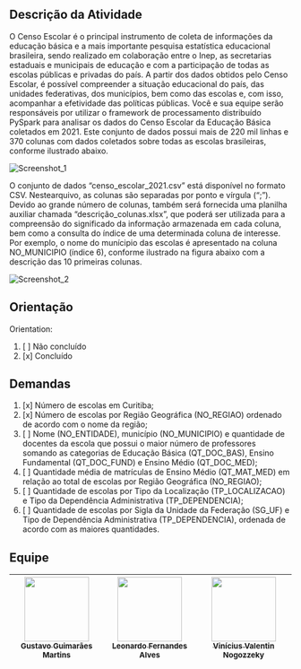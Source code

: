 ## Descrição da Atividade

O Censo Escolar é o principal instrumento de coleta de informações da educação básica e a mais importante pesquisa estatística educacional brasileira, sendo realizado em colaboração entre o Inep, as secretarias estaduais e municipais de educação e com a participação de todas as escolas públicas e privadas do país. A partir dos dados obtidos pelo Censo Escolar, é possível compreender a situação educacional do país, das unidades federativas, dos municípios, bem como das escolas e, com isso, acompanhar a efetividade das políticas públicas. Você e sua equipe serão responsáveis por utilizar o framework de processamento distribuído PySpark para analisar os dados do Censo Escolar da Educação Básica coletados em 2021. Este conjunto de dados possui mais de 220 mil linhas e 370 colunas com dados coletados sobre todas as escolas brasileiras, conforme ilustrado abaixo.

![Screenshot_1](https://user-images.githubusercontent.com/90704921/202902096-a9b3b809-579d-425b-9481-f7564a7869eb.png)

O conjunto de dados “censo_escolar_2021.csv” está disponível no formato CSV. Nestearquivo, as colunas são separadas por ponto e vírgula (“;”). Devido ao grande número de colunas, também será fornecida uma planilha auxiliar chamada “descrição_colunas.xlsx”, que poderá ser utilizada para a compreensão do significado da informação armazenada em cada coluna, bem como a consulta do índice de uma determinada coluna de interesse. Por exemplo, o nome do munícipio das escolas é apresentado na coluna NO_MUNICIPIO (índice 6), conforme ilustrado na figura abaixo com a descrição das 10 primeiras colunas.

![Screenshot_2](https://user-images.githubusercontent.com/90704921/202902119-06e00b28-bc88-4444-a36e-526aadc66971.png)

## Orientação

Orientation: 
1. [ ] Não concluído
2. [x] Concluído

## Demandas

1. [x] Número de escolas em Curitiba;
2. [x] Número de escolas por Região Geográfica (NO_REGIAO) ordenado de acordo com o nome da região;
3. [ ] Nome (NO_ENTIDADE), município (NO_MUNICIPIO) e quantidade de docentes da escola que possui o maior número de professores somando as categorias de Educação Básica (QT_DOC_BAS), Ensino Fundamental (QT_DOC_FUND) e Ensino Médio (QT_DOC_MED);
4. [ ] Quantidade média de matrículas de Ensino Médio (QT_MAT_MED) em relação ao total de escolas por Região Geográfica (NO_REGIAO);
5. [ ] Quantidade de escolas por Tipo da Localização (TP_LOCALIZACAO) e Tipo da Dependência Administrativa (TP_DEPENDENCIA);
6. [ ] Quantidade de escolas por Sigla da Unidade da Federação (SG_UF) e Tipo de Dependência Administrativa (TP_DEPENDENCIA), ordenada de acordo com as maiores quantidades.

## Equipe

| [<img src="https://avatars.githubusercontent.com/u/90704921?v=4" width=115><br><sub>Gustavo Guimarães Martins</sub>](https://github.com/GustavoGuimaraes32) |  [<img src="https://avatars.githubusercontent.com/u/90728273?v=4" width=115><br><sub>Leonardo Fernandes Alves</sub>](https://github.com/alvessleo) |  [<img src="https://avatars.githubusercontent.com/u/102973197?v=4" width=115><br><sub>Vinícius Valentin Nogozzeky</sub>](https://github.com/ViniciusNogozzeky)
| :---: | :---: | :---: |
